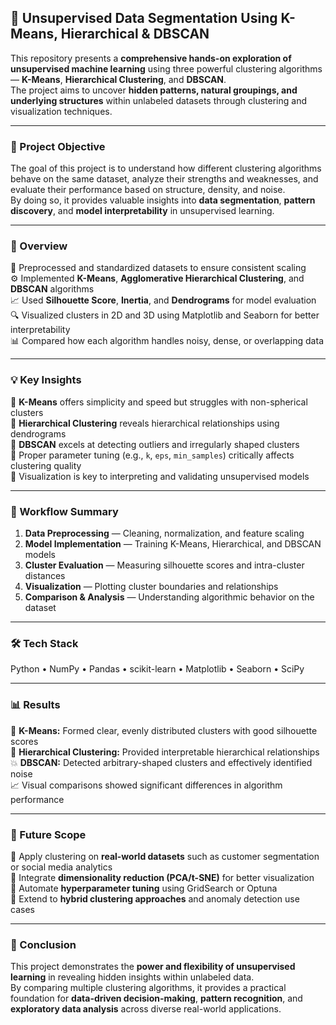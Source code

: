 ## 🧠 Unsupervised Data Segmentation Using K-Means, Hierarchical & DBSCAN  

This repository presents a **comprehensive hands-on exploration of unsupervised machine learning** using three powerful clustering algorithms — **K-Means**, **Hierarchical Clustering**, and **DBSCAN**.  
The project aims to uncover **hidden patterns, natural groupings, and underlying structures** within unlabeled datasets through clustering and visualization techniques.

---

### 🎯 Project Objective
The goal of this project is to understand how different clustering algorithms behave on the same dataset, analyze their strengths and weaknesses, and evaluate their performance based on structure, density, and noise.  
By doing so, it provides valuable insights into **data segmentation**, **pattern discovery**, and **model interpretability** in unsupervised learning.

---

### 📌 Overview
📂 Preprocessed and standardized datasets to ensure consistent scaling  
⚙️ Implemented **K-Means**, **Agglomerative Hierarchical Clustering**, and **DBSCAN** algorithms  
📈 Used **Silhouette Score**, **Inertia**, and **Dendrograms** for model evaluation  
🔍 Visualized clusters in 2D and 3D using Matplotlib and Seaborn for better interpretability  
📊 Compared how each algorithm handles noisy, dense, or overlapping data  

---

### 💡 Key Insights
🔹 **K-Means** offers simplicity and speed but struggles with non-spherical clusters  
🔹 **Hierarchical Clustering** reveals hierarchical relationships using dendrograms  
🔹 **DBSCAN** excels at detecting outliers and irregularly shaped clusters  
🔹 Proper parameter tuning (e.g., `k`, `eps`, `min_samples`) critically affects clustering quality  
🔹 Visualization is key to interpreting and validating unsupervised models  

---

### 🧩 Workflow Summary
1. **Data Preprocessing** — Cleaning, normalization, and feature scaling  
2. **Model Implementation** — Training K-Means, Hierarchical, and DBSCAN models  
3. **Cluster Evaluation** — Measuring silhouette scores and intra-cluster distances  
4. **Visualization** — Plotting cluster boundaries and relationships  
5. **Comparison & Analysis** — Understanding algorithmic behavior on the dataset  

---

### 🛠 Tech Stack
Python • NumPy • Pandas • scikit-learn • Matplotlib • Seaborn • SciPy  

---

### 📊 Results
📍 **K-Means:** Formed clear, evenly distributed clusters with good silhouette scores  
🌿 **Hierarchical Clustering:** Provided interpretable hierarchical relationships  
💥 **DBSCAN:** Detected arbitrary-shaped clusters and effectively identified noise  
📈 Visual comparisons showed significant differences in algorithm performance  

---

### 🚀 Future Scope
🔸 Apply clustering on **real-world datasets** such as customer segmentation or social media analytics  
🔸 Integrate **dimensionality reduction (PCA/t-SNE)** for better visualization  
🔸 Automate **hyperparameter tuning** using GridSearch or Optuna  
🔸 Extend to **hybrid clustering approaches** and anomaly detection use cases  

---

### 🎯 Conclusion
This project demonstrates the **power and flexibility of unsupervised learning** in revealing hidden insights within unlabeled data.  
By comparing multiple clustering algorithms, it provides a practical foundation for **data-driven decision-making**, **pattern recognition**, and **exploratory data analysis** across diverse real-world applications.
```
